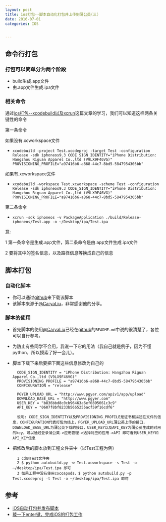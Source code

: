```yaml
---
layout: post
title: ios打包--脚本自动化打包并上传到蒲公英(三)
date: 2016-07-01
categories: IOS


---
```


## 命令行打包

### 打包可以简单分为两个阶段

* build生成.app文件
* 由.app文件生成.ipa文件

### 相关命令
通过[ios打包--xcodebuild以及xcrun](http://www.lhjzzu.com/2016/04/29/ios-xcodebuild/)这篇文章的学习，我们可以知道这样两条关键性的命令

第一条命令

如果没有.xcworkspace文件

* `xcodebuild -project Test.xcodeproj -target Test -configuration Release -sdk iphoneos9.3 CODE_SIGN_IDENTITY="iPhone Distribution: Hangzhou Riguan Apparel Co.,ltd (V9LX9F46VG)" PROVISIONING_PROFILE="a97416b6-a868-44c7-8bd5-5847954305bb"`

如果有.xcworkspace文件

* `xcodebuild -workspace Test.xcworkspace -scheme Test -configuration Release -sdk iphoneos9.3 CODE_SIGN_IDENTITY="iPhone Distribution: Hangzhou Riguan Apparel Co.,ltd (V9LX9F46VG)" PROVISIONING_PROFILE="a97416b6-a868-44c7-8bd5-5847954305bb"`

第二条命令

* `xcrun -sdk iphoneos -v PackageApplication ./build/Release-iphoneos/Test.app -o ~/Desktop/ipa/Test.ipa`

意:

1 第一条命令是生成.app文件，第二条命令是由.app文件生成.ipa文件

2 要将其中的签名信息，以及路径信息等换成自己的信息


## 脚本打包 

### 自动化脚本
* 你可以通过[github](https://github.com/carya/Util)来下载该脚本
* 该脚本来源于[@CaryaLiu](http://liumh.com)，非常感谢他的分享。

### 脚本的使用
* 首先脚本的使用[@CaryaLiu](http://liumh.com)已经在[github](https://github.com/carya/Util)的`README.md`中说的很清楚了，各位可以自行参考。
* 为防止有些同学不会用，我说一下它的用法（我自己就是例子，因为不懂python，所以摸索了好一会儿）。
* 脚本下载下来后要把下面这些信息修改为自己的
      
        CODE_SIGN_IDENTITY = "iPhone Distribution: Hangzhou Riguan Apparel Co.,ltd (V9LX9F46VG)"
        PROVISIONING_PROFILE = "a97416b6-a868-44c7-8bd5-5847954305bb"
        CONFIGURATION = "release"

        PGYER_UPLOAD_URL = "http://www.pgyer.com/apiv1/app/upload"
        DOWNLOAD_BASE_URL = "http://www.pgyer.com"
        USER_KEY = "b836bbd8c0cb96463a6ef0895061c3c9"
        API_KEY = "0607f8bf8233b5665255acf59f16cdf6"
        
        说明: CODE_SIGN_IDENTITY以及PROVISIONING_PROFILE是证书和描述性文件的信息，CONFIGURATION代表打包为线上，PGYER_UPLOAD_URL蒲公英上传的接口，DOWNLOAD_BASE_URL为蒲公英下载的接口，USER_KEY以及API_KEY为蒲公英生成的对用的key，可以通过登录蒲公英->应用管理->选择对应的应用->API 即可看到USER_KEY和API_KEY信息
        
* 把修改后的脚本放到工程文件夹中（以Test工程为例）


        1 cd到Test文件夹
        2 $ python autobuild.py -w Test.xcworkspace -s Test -o ~/desktop/ipa/Test.ipa 即可
        3 如果工程中没有使用cocoapods，$ python autobuild.py -p Test.xcodeproj -t Test -o ~/desktop/ipa/Test.ipa 即可


 

## 参考
* [iOS自动打包并发布脚本](http://liumh.com/2015/11/25/ios-auto-archive-ipa/)
* [敲一下enter键，完成iOS的打包工作](http://ios.jobbole.com/84677/)
 



     
  
  
 
  
  